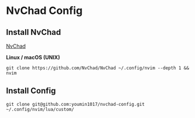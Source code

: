 # NvChad Config

## Install NvChad

[NvChad](https://nvchad.com/)

**Linux / macOS (UNIX)**
```
git clone https://github.com/NvChad/NvChad ~/.config/nvim --depth 1 && nvim
```

## Install Config

```
git clone git@github.com:youmin1017/nvchad-config.git ~/.config/nvim/lua/custom/
```
